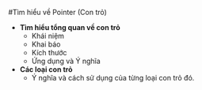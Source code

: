#Tìm hiểu về Pointer (Con trỏ)
- **Tìm hiểu tổng quan về con trỏ**
  - Khái niệm
  - Khai báo
  - Kích thước
  - Ứng dụng và Ý nghĩa
- **Các loại con trỏ**
  - Ý nghĩa và cách sử dụng của từng loại con trỏ đó. 
